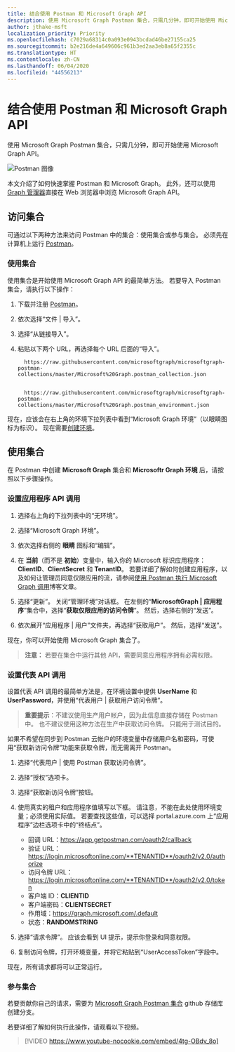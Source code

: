 ```yaml
---
title: 结合使用 Postman 和 Microsoft Graph API
description: 使用 Microsoft Graph Postman 集合，只需几分钟，即可开始使用 Microsoft Graph API。
author: jthake-msft
localization_priority: Priority
ms.openlocfilehash: c7029a68314c0a093e0943bcdad46be27155ca25
ms.sourcegitcommit: b2e216de4a649606c961b3ed2aa3eb8a65f2355c
ms.translationtype: HT
ms.contentlocale: zh-CN
ms.lasthandoff: 06/04/2020
ms.locfileid: "44556213"
---
```

# <a name="use-postman-with-the-microsoft-graph-api"></a>结合使用 Postman 和 Microsoft Graph API

使用 Microsoft Graph Postman 集合，只需几分钟，即可开始使用 Microsoft Graph API。

![Postman 图像](https://github.com/microsoftgraph/microsoftgraph-postman-collections/blob/master/images/postman.png?raw=true)

本文介绍了如何快速掌握 Postman 和 Microsoft Graph。 此外，还可以使用 [Graph 管理器](https://developer.microsoft.com/graph/graph-explorer)直接在 Web 浏览器中浏览 Microsoft Graph API。

## <a name="accessing-the-collection"></a>访问集合
可通过以下两种方法来访问 Postman 中的集合：使用集合或参与集合。 必须先在计算机上运行 [Postman](https://www.getpostman.com/)。

### <a name="consume-the-collection"></a>使用集合
使用集合是开始使用 Microsoft Graph API 的最简单方法。 若要导入 Postman 集合，请执行以下操作：

1. 下载并注册 [Postman](https://www.getpostman.com/)。
2. 依次选择“文件 | 导入”。
3. 选择“从链接导入”。
4. 粘贴以下两个 URL，再选择每个 URL 后面的“导入”。

    ```
      https://raw.githubusercontent.com/microsoftgraph/microsoftgraph-postman-collections/master/Microsoft%20Graph.postman_collection.json
      
    ```
    ```
      https://raw.githubusercontent.com/microsoftgraph/microsoftgraph-postman-collections/master/Microsoft%20Graph.postman_environment.json

    ```

现在，应该会在右上角的环境下拉列表中看到“Microsoft Graph 环境”（以眼睛图标为标识）。 现在需要[创建环境](#using-the-collection)。

## <a name="using-the-collection"></a>使用集合
在 Postman 中创建 **Microsoft Graph** 集合和 **Microsoftr Graph 环境** 后，请按照以下步骤操作。

### <a name="set-up-application-api-calls"></a>设置应用程序 API 调用

1. 选择右上角的下拉列表中的“无环境”。
2. 选择“Microsoft Graph 环境”。
3. 依次选择右侧的 **眼睛** 图标和“编辑”。
4. 在 **当前**（而不是 **初始**）变量中，输入你的 Microsoft 标识应用程序：**ClientID**、**ClientSecret** 和 **TenantID**。 
 若要详细了解如何创建应用程序，以及如何让管理员同意仅限应用的流，请参阅[使用 Postman 执行 Microsoft Graph 调用](https://developer.microsoft.com/zh-CN/graph/blogs/30daysmsgraph-day-13-postman-to-make-microsoft-graph-calls/)博客文章。

5. 选择“更新”。 关闭“管理环境”对话框。 在左侧的“**MicrosoftGraph | 应用程序**”集合中，选择“**获取仅限应用的访问令牌**”。 然后，选择右侧的“发送”。
6. 依次展开“应用程序 | 用户”文件夹，再选择“获取用户”。 然后，选择“发送”。

现在，你可以开始使用 Microsoft Graph 集合了。

>**注意：** 若要在集合中运行其他 API，需要同意应用程序拥有必需权限。

### <a name="set-up-on-behalf-of-api-calls"></a>设置代表 API 调用
设置代表 API 调用的最简单方法是，在环境设置中提供 **UserName** 和 **UserPassword**，并使用“代表用户 | 获取用户访问令牌”。 

>**重要提示**：不建议使用生产用户帐户，因为此信息直接存储在 Postman 中。 也不建议使用这种方法在生产中获取访问令牌。 只能用于测试目的。

如果不希望在同步到 Postman 云帐户的环境变量中存储用户名和密码，可使用“获取新访问令牌”功能来获取令牌，而无需离开 Postman。

1. 选择“代表用户 | 使用 Postman 获取访问令牌”。
2. 选择“授权”选项卡。
3. 选择“获取新访问令牌”按钮。
4. 使用真实的租户和应用程序值填写以下框。 请注意，不能在此处使用环境变量；必须使用实际值。 若要查找这些值，可以选择 portal.azure.com 上“应用程序”边栏选项卡中的“终结点”。

    - 回调 URL：https://app.getpostman.com/oauth2/callback
    - 验证 URL：https://login.microsoftonline.com/**TENANTID**/oauth2/v2.0/authorize
    - 访问令牌 URL：https://login.microsoftonline.com/**TENANTID**/oauth2/v2.0/token
    - 客户端 ID：**CLIENTID**
    - 客户端密码：**CLIENTSECRET**
    - 作用域：https://graph.microsoft.com/.default
    - 状态：**RANDOMSTRING**
 
5. 选择“请求令牌”。 应该会看到 UI 提示，提示你登录和同意权限。
6. 复制访问令牌，打开环境变量，并将它粘贴到“UserAccessToken”字段中。

现在，所有请求都将可以正常运行。


### <a name="contribute-to-the-collection"></a>参与集合
若要贡献你自己的请求，需要为 [Microsoft Graph Postman 集合](https://github.com/microsoftgraph/microsoftgraph-postman-collections) github 存储库创建分支。 

若要详细了解如何执行此操作，请观看以下视频。

> [!VIDEO https://www.youtube-nocookie.com/embed/4tg-OBdv_8o]
